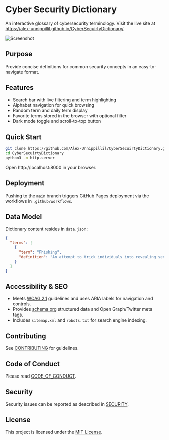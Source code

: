 # Cyber Security Dictionary

An interactive glossary of cybersecurity terminology. Visit the live site at https://alex-unnippillil.github.io/CyberSecuirtyDictionary/

![Screenshot](https://github.com/Alex-Unnippillil/CyberSecuirtyDictionary/assets/24538548/c5a54c56-babb-485d-b01c-4fdfb186325b)

## Purpose
Provide concise definitions for common security concepts in an easy-to-navigate format.

## Features
- Search bar with live filtering and term highlighting
- Alphabet navigation for quick browsing
- Random term and daily term display
- Favorite terms stored in the browser with optional filter
- Dark mode toggle and scroll-to-top button

## Quick Start
```bash
git clone https://github.com/Alex-Unnippillil/CyberSecuirtyDictionary.git
cd CyberSecuirtyDictionary
python3 -m http.server
```
Open http://localhost:8000 in your browser.

## Deployment
Pushing to the `main` branch triggers GitHub Pages deployment via the workflows in `.github/workflows`.

## Data Model
Dictionary content resides in `data.json`:
```json
{
  "terms": [
    {
      "term": "Phishing",
      "definition": "An attempt to trick individuals into revealing sensitive information through fraudulent emails, websites, or messages."
    }
  ]
}
```

## Accessibility & SEO
- Meets [WCAG 2.1](https://www.w3.org/TR/WCAG21/) guidelines and uses ARIA labels for navigation and controls.
- Provides [schema.org](https://schema.org/WebSite) structured data and Open Graph/Twitter meta tags.
- Includes `sitemap.xml` and `robots.txt` for search engine indexing.

## Contributing
See [CONTRIBUTING](CONTRIBUTING.md) for guidelines.

## Code of Conduct
Please read [CODE_OF_CONDUCT](CODE_OF_CONDUCT.md).

## Security
Security issues can be reported as described in [SECURITY](SECURITY.md).

## License
This project is licensed under the [MIT License](LICENSE).
